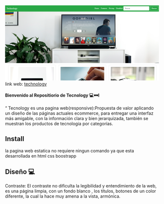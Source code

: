 ![wonderland](https://raw.githubusercontent.com/fagust1992/cv/main/img/imagen-readme-Ecommerce-technology.png "technology")
link web:
[technology](https://technology1992.netlify.app/)

#### Bienvenido al Repositiorio de Tecnology  💻🕶I
“ Tecnology es una pagina web(responsive):Propuesta de valor aplicando un diseño de las páginas actuales ecommerce, para entregar una interfaz más amigable, con la información clara y bien jerarquizada, también se muestran los productos de tecnologia por categorías.

## Install
la pagina web estatica no requiere ningun comando ya que esta desarrollada en html css boostrapp

## Diseño 💻
 Contraste: El contraste no dificulta la legibilidad y entendimiento de la  web, es una página limpia, con un fondo blanco , los títulos, botones de un color diferente, la cual la hace muy amena a la vista, armónica.
